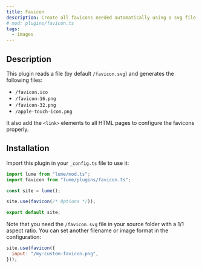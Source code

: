 ```yaml
---
title: Favicon
description: Create all favicons needed automatically using a svg file as the source
# mod: plugins/favicon.ts
tags:
  - images
---
```


## Description

This plugin reads a file (by default `/favicon.svg`) and generates the following
files:

- `/favicon.ico`
- `/favicon-16.png`
- `/favicon-32.png`
- `/apple-touch-icon.png`

It also add the `<link>` elements to all HTML pages to configure the favicons
properly.

## Installation

Import this plugin in your `_config.ts` file to use it:

```js
import lume from "lume/mod.ts";
import favicon from "lume/plugins/favicon.ts";

const site = lume();

site.use(favicon(/* Options */));

export default site;
```

Note that you need the `/favicon.svg` file in your source folder with a 1/1
aspect ratio. You can set another filename or image format in the configuration:

```js
site.use(favicon({
  input: "/my-custom-favicon.png",
}));
```
